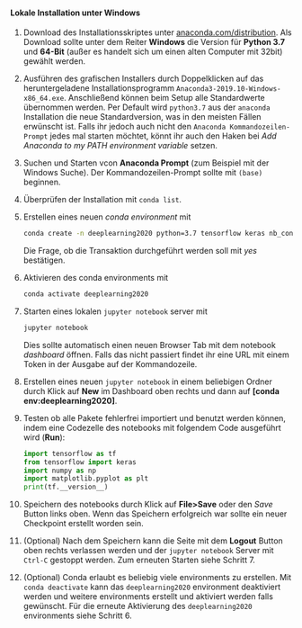 
#### Lokale Installation unter Windows

1. Download des Installationsskriptes unter [anaconda.com/distribution](https://www.anaconda.com/distribution/). Als Download sollte unter dem Reiter **Windows** die Version für **Python 3.7** und **64-Bit** (außer es handelt sich um einen alten Computer mit 32bit) gewählt werden.

2. Ausführen des grafischen Installers durch Doppelklicken auf das heruntergeladene Installationsprogramm `Anaconda3-2019.10-Windows-x86_64.exe`. Anschließend können beim Setup alle Standardwerte übernommen werden. Per Default wird `python3.7` aus der `anaconda` Installation die neue Standardversion, was in den meisten Fällen erwünscht ist. Falls ihr jedoch auch nicht den `Anaconda Kommandozeilen-Prompt` jedes mal starten möchtet, könnt ihr auch den Haken bei *Add Anaconda to my PATH environment variable* setzen.

3. Suchen und Starten vcon **Anaconda Prompt** (zum Beispiel mit der Windows Suche). Der Kommandozeilen-Prompt sollte mit `(base)` beginnen. 

4. Überprüfen der Installation mit `conda list`.

5. Erstellen eines neuen *conda environment* mit
    ```bash
    conda create -n deeplearning2020 python=3.7 tensorflow keras nb_conda numpy matplotlib notebook
    ```
    Die Frage, ob die Transaktion durchgeführt werden soll mit *yes* bestätigen.

6. Aktivieren des conda environments mit
    ```bash
    conda activate deeplearning2020
    ```

7. Starten eines lokalen `jupyter notebook` server mit
   ```bash
   jupyter notebook
   ```
   Dies sollte automatisch einen neuen Browser Tab mit dem notebook *dashboard* öffnen. Falls das nicht passiert findet ihr eine URL mit einem Token in der Ausgabe auf der Kommandozeile.

8.  Erstellen eines neuen `jupyter notebook` in einem beliebigen Ordner durch Klick auf **New** im Dashboard oben rechts und dann auf **[conda env:deeplearning2020]**.

9.  Testen ob alle Pakete fehlerfrei importiert und benutzt werden können, indem eine Codezelle des notebooks mit folgendem Code ausgeführt wird (**Run**):
    ```python
    import tensorflow as tf
    from tensorflow import keras
    import numpy as np
    import matplotlib.pyplot as plt
    print(tf.__version__)
    ```

10. Speichern des notebooks durch Klick auf **File>Save** oder den *Save* Button links oben. Wenn das Speichern erfolgreich war sollte ein neuer Checkpoint erstellt worden sein.

11. (Optional) Nach dem Speichern kann die Seite mit dem **Logout** Button oben rechts verlassen werden und der  `jupyter notebook` Server mit `Ctrl-C` gestoppt werden. Zum erneuten Starten siehe Schritt 7.

12. (Optional) Conda erlaubt es beliebig viele environments zu erstellen. Mit `conda deactivate` kann das `deeplearning2020` environment deaktiviert werden und weitere environments erstellt und aktiviert werden falls gewünscht. Für die erneute Aktivierung des `deeplearning2020` environments siehe Schritt 6.
